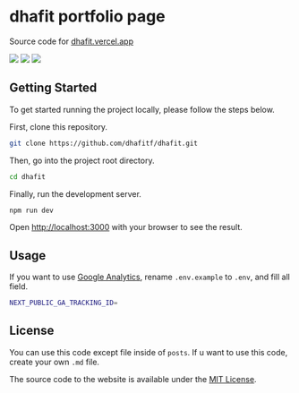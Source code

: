 # dhafit portfolio page

Source code for [dhafit.vercel.app](https://dhafit.vercel.app/)

 <img src="https://img.shields.io/github/last-commit/dhafitf/dhafit.xyz?color=blue">
 <img src="https://img.shields.io/github/repo-size/dhafitf/dhafit.xyz">
 <img src="https://img.shields.io/github/v/release/dhafitf/dhafit.xyz">

## Getting Started

To get started running the project locally, please follow the steps below.

First, clone this repository.

```bash
git clone https://github.com/dhafitf/dhafit.git
```

Then, go into the project root directory.

```bash
cd dhafit
```

Finally, run the development server.

```bash
npm run dev
```

Open [http://localhost:3000](http://localhost:3000) with your browser to see the result.

## Usage

If you want to use [Google Analytics](https://analytics.google.com/), rename `.env.example` to `.env`, and fill all field.

```bash
NEXT_PUBLIC_GA_TRACKING_ID=
```

## License

You can use this code except file inside of `posts`. If u want to use this code, create your own `.md` file.

The source code to the website is available under the [MIT License](https://github.com/dhafitf/dhafit.xyz/blob/master/LICENSE).
